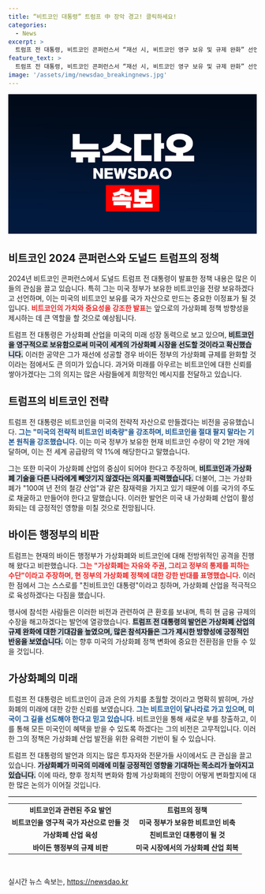 ```yaml
---
title: “비트코인 대통령” 트럼프 中 장악 경고! 클릭하세요!
categories:
  - News
excerpt: >
  트럼프 전 대통령, 비트코인 콘퍼런스서 “재선 시, 비트코인 영구 보유 및 규제 완화” 선언! 가상화폐 산업 육성의 포부를 내비치며, 바이든 행정부의 규제를 강력 비판했다. 소비자와 투자자 모두에게 큰 이익을 약속하며, 미국을 비트코인 슈퍼파워로 만들겠다고 다짐했다.
feature_text: >
  트럼프 전 대통령, 비트코인 콘퍼런스서 “재선 시, 비트코인 영구 보유 및 규제 완화” 선언! 가상화폐 산업 육성의 포부를 내비치며, 바이든 행정부의 규제를 강력 비판했다. 소비자와 투자자 모두에게 큰 이익을 약속하며, 미국을 비트코인 슈퍼파워로 만들겠다고 다짐했다.
image: '/assets/img/newsdao_breakingnews.jpg'
---
```


<p><img src="/assets/img/newsdao_breakingnews.jpg" alt="pcversion 속보" /></p>

<h2 data-ke-size="size26">비트코인 2024 콘퍼런스와 도널드 트럼프의 정책</h2>

<p data-ke-size="size16">2024년 비트코인 콘퍼런스에서 도널드 트럼프 전 대통령이 발표한 정책 내용은 많은 이들의 관심을 끌고 있습니다. 특히 그는 미국 정부가 보유한 비트코인을 전량 보유하겠다고 선언하며, 이는 미국의 비트코인 보유를 국가 자산으로 만드는 중요한 이정표가 될 것입니다. <b><span style="color: #ee2323;">비트코인의 가치와 중요성을 강조한 발표</span></b>는 앞으로의 가상화폐 정책 방향성을 제시하는 데 큰 역할을 할 것으로 예상됩니다.</p>

<p data-ke-size="size16">트럼프 전 대통령은 가상화폐 산업을 미국의 미래 성장 동력으로 보고 있으며, <b><span style="background-color: #21538527;">비트코인을 영구적으로 보유함으로써 미국이 세계의 가상화폐 시장을 선도할 것이라고 확신했습니다.</span></b> 이러한 공약은 그가 재선에 성공할 경우 바이든 정부의 가상화폐 규제를 완화할 것이라는 점에서도 큰 의미가 있습니다. 과거와 미래를 아우르는 비트코인에 대한 신뢰를 쌓아가겠다는 그의 의지는 많은 사람들에게 희망적인 메시지를 전달하고 있습니다.</p>

<h2 data-ke-size="size26">트럼프의 비트코인 전략</h2>

<p data-ke-size="size16">트럼프 전 대통령은 비트코인을 미국의 전략적 자산으로 만들겠다는 비전을 공유했습니다. <b><span style="color: #1a5490;">그는 "미국의 전략적 비트코인 비축량"을 강조하며, 비트코인을 절대 팔지 말라는 기본 원칙을 강조했습니다.</span></b> 이는 미국 정부가 보유한 현재 비트코인 수량이 약 21만 개에 달하며, 이는 전 세계 공급량의 약 1%에 해당한다고 말했습니다.</p>

<p data-ke-size="size16">그는 또한 미국이 가상화폐 산업의 중심이 되어야 한다고 주장하며, <b><span style="background-color: #21538527;">비트코인과 가상화폐 기술을 다른 나라에게 빼앗기지 않겠다는 의지를 피력했습니다.</span></b> 더불어, 그는 가상화폐가 "100여 년 전의 철강 산업"과 같은 잠재력을 가지고 있기 때문에 이를 국가의 주도로 채굴하고 만들어야 한다고 말했습니다. 이러한 발언은 미국 내 가상화폐 산업이 활성화되는 데 긍정적인 영향을 미칠 것으로 전망됩니다.</p>

<h2 data-ke-size="size26">바이든 행정부의 비판</h2>

<p data-ke-size="size16">트럼프는 현재의 바이든 행정부가 가상화폐와 비트코인에 대해 전방위적인 공격을 진행해 왔다고 비판했습니다. <b><span style="color: #ee2323;">그는 "가상화폐는 자유와 주권, 그리고 정부의 통제를 피하는 수단"이라고 주장하며, 현 정부의 가상화폐 정책에 대한 강한 반대를 표명했습니다.</span></b> 이러한 점에서 그는 스스로를 "친비트코인 대통령"이라고 칭하며, 가상화폐 산업을 적극적으로 육성하겠다는 다짐을 했습니다.</p>

<p data-ke-size="size16">행사에 참석한 사람들은 이러한 비전과 관련하여 큰 환호를 보내며, 특히 현 금융 규제의 수장을 해고하겠다는 발언에 열광했습니다. <b><span style="background-color: #21538527;">트럼프 전 대통령의 발언은 가상화폐 산업의 규제 완화에 대한 기대감을 높였으며, 많은 참석자들은 그가 제시한 방향성에 긍정적인 반응을 보였습니다.</span></b> 이는 향후 미국의 가상화폐 정책 변화에 중요한 전환점을 만들 수 있을 것입니다.</p>

<h2 data-ke-size="size26">가상화폐의 미래</h2>

<p data-ke-size="size16">트럼프 전 대통령은 비트코인이 금과 은의 가치를 초월할 것이라고 명확히 밝히며, 가상화폐의 미래에 대한 강한 신뢰를 보였습니다. <b><span style="color: #1a5490;">그는 비트코인이 달나라로 가고 있으며, 미국이 그 길을 선도해야 한다고 믿고 있습니다.</span></b> 비트코인을 통해 새로운 부를 창출하고, 이를 통해 모든 미국인이 혜택을 받을 수 있도록 하겠다는 그의 비전은 고무적입니다. 이러한 그의 정책은 가상화폐 산업 발전을 위한 유력한 기반이 될 수 있습니다.</p>

<p data-ke-size="size16">트럼프 전 대통령의 발언과 의지는 많은 투자자와 전문가들 사이에서도 큰 관심을 끌고 있습니다. <b><span style="background-color: #21538527;">가상화폐가 미국의 미래에 미칠 긍정적인 영향을 기대하는 목소리가 높아지고 있습니다.</span></b> 이에 따라, 향후 정치적 변화와 함께 가상화폐의 전망이 어떻게 변화할지에 대한 많은 논의가 이어질 것입니다.</p>

<hr style="height: 0.5px; background-color: black;"/>

<table style="width: 100%; border-collapse: collapse;">
    <tr>
        <td style="text-align: center; height: 17px;"><b>비트코인과 관련된 주요 발언</b></td>
        <td style="text-align: center; height: 17px;"><b>트럼프의 정책</b></td>
    </tr>
    <tr>
        <td style="text-align: center; height: 17px;"><b>비트코인을 영구적 국가 자산으로 만들 것</b></td>
        <td style="text-align: center; height: 17px;"><b>미국 정부가 보유한 비트코인 비축</b></td>
    </tr>
    <tr>
        <td style="text-align: center; height: 17px;"><b>가상화폐 산업 육성</b></td>
        <td style="text-align: center; height: 17px;"><b>친비트코인 대통령이 될 것</b></td>
    </tr>
    <tr>
        <td style="text-align: center; height: 17px;"><b>바이든 행정부의 규제 비판</b></td>
        <td style="text-align: center; height: 17px;"><b>미국 시장에서의 가상화폐 산업 회복</b></td>
    </tr>
</table>

<p data-ke-size="size16">&nbsp;</p>
실시간 뉴스 속보는, <a href="https://newsdao.kr" rel="dofollow">https://newsdao.kr</a>


